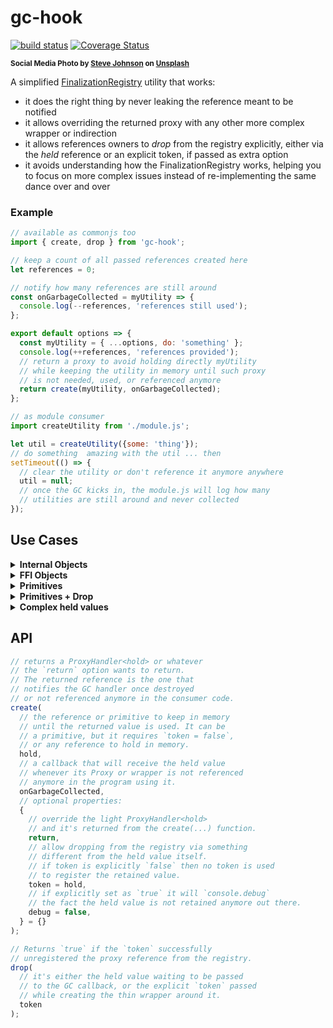 # gc-hook

[![build status](https://github.com/WebReflection/gc-hook/actions/workflows/node.js.yml/badge.svg)](https://github.com/WebReflection/gc-hook/actions) [![Coverage Status](https://coveralls.io/repos/github/WebReflection/gc-hook/badge.svg?branch=main)](https://coveralls.io/github/WebReflection/gc-hook?branch=main)

<sup>**Social Media Photo by [Steve Johnson](https://unsplash.com/@steve_j) on [Unsplash](https://unsplash.com/)**</sup>

A simplified [FinalizationRegistry](https://developer.mozilla.org/en-US/docs/Web/JavaScript/Reference/Global_Objects/FinalizationRegistry) utility that works:

  * it does the right thing by never leaking the reference meant to be notified
  * it allows overriding the returned proxy with any other more complex wrapper or indirection
  * it allows references owners to *drop* from the registry explicitly, either via the *held* reference or an explicit token, if passed as extra option
  * it avoids understanding how the FinalizationRegistry works, helping you to focus on more complex issues instead of re-implementing the same dance over and over

### Example

```js
// available as commonjs too
import { create, drop } from 'gc-hook';

// keep a count of all passed references created here
let references = 0;

// notify how many references are still around
const onGarbageCollected = myUtility => {
  console.log(--references, 'references still used');
};

export default options => {
  const myUtility = { ...options, do: 'something' };
  console.log(++references, 'references provided');
  // return a proxy to avoid holding directly myUtility
  // while keeping the utility in memory until such proxy
  // is not needed, used, or referenced anymore
  return create(myUtility, onGarbageCollected);
};

// as module consumer
import createUtility from './module.js';

let util = createUtility({some: 'thing'});
// do something  amazing with the util ... then
setTimeout(() => {
  // clear the utility or don't reference it anymore anywhere
  util = null;
  // once the GC kicks in, the module.js will log how many
  // utilities are still around and never collected
});
```

## Use Cases

<details>
  <summary><strong>Internal Objects</strong></summary>
  <div markdown=1>

In case you'd like to be notified when an object not meant to leak has been collected,
you can use the `create` function in its most simple way:

```js
import { create } from 'gc-hook';

const privateObject = {};
const onGC = privateObject => {
  console.log(privateObject, 'not used anymore');
};

export create(privateObject, onGC);
```

  </div>
</details>

<details>
  <summary><strong>FFI Objects</strong></summary>
  <div markdown=1>

If you are handling *FFI* related references, you can hold on internal values and yet return whatever artifact you like in the wild.

```js
import { create } from 'gc-hook';

export const createWrap = reference => {

  const onGC = reference => {
    ffi.gc.decreaseRefCounting(reference);
  };

  const wrap = function (...args) {
    return ffi.apply(reference, args);
  };

  wrap.destroy = onGC;

  // will return the wrap as it is without holding
  // the reference in the wild
  return create(reference, onGC, { return: wrap });
};
```

This use case was designed after *pyodide* Proxy and GC dance around passed references to the *JS* world.

  </div>
</details>

<details>
  <summary><strong>Primitives</strong></summary>
  <div markdown=1>

In case you need to relate a specific object to a unique id (*[coincident](https://github.com/WebReflection/coincident)* use case) and you don't need to ever unregister the held reference / id internally:

```js
import { create } from 'gc-hook';

const onGC = id => {
  console.log(id, 'not needed anymore');
};

// id can be any primitive in here and ref must be used as return
export const relate = (id, ref) => {
  return create(id, onGC, { token: false, return: ref });
};
```

  </div>
</details>

<details>
  <summary><strong>Primitives + Drop</strong></summary>
  <div markdown=1>

In case you need to relate a specific object to a unique id but you still would like to drop the reference from the *FinalizationRegistry* later on:

```js
import { create } from 'gc-hook';

const onGC = ({ id, time }) => {
  console.log(id, 'created at', time, 'not needed anymore');
};

// id can be any primitive in here
export const relate = (id, wrap) => {
  const token = { id, time: Date.now() };
  return create(id, onGC, { token, return: wrap });
};
```

  </div>
</details>

<details>
  <summary><strong>Complex held values</strong></summary>
  <div markdown=1>

One does not need to pass to the *GC* callback just a specific kind of value so that it's possible to combine various operations at once:

```js
import { create, drop } from 'gc-hook';

export const createComplexHeld = ref => {
  const onGC = ({ ref, destroy, time }) => {
    destroy();
    console.log(ref, 'created at', time, 'not needed');
  };

  const wrap = function (...args) {
    return ffi.apply(ref, args);
  };

  wrap.destroy = () => {
    drop(held);
    ffi.gc.decreaseRefCounting(ref);
  };

  const held = {
    ref,
    destroy: wrap.destroy,
    time: Date.now(),
  };

  return create(held, onGC, { return: wrap });
}:
```

The only and most important thing is to never return something part of the `held` logic otherwise that returned value cannot possibly ever be Garbage Collected.

  </div>
</details>

## API

```js
// returns a ProxyHandler<hold> or whatever
// the `return` option wants to return.
// The returned reference is the one that
// notifies the GC handler once destroyed
// or not referenced anymore in the consumer code.
create(
  // the reference or primitive to keep in memory
  // until the returned value is used. It can be
  // a primitive, but it requires `token = false`,
  // or any reference to hold in memory.
  hold,
  // a callback that will receive the held value
  // whenever its Proxy or wrapper is not referenced
  // anymore in the program using it.
  onGarbageCollected,
  // optional properties:
  {
    // override the light ProxyHandler<hold>
    // and it's returned from the create(...) function.
    return,
    // allow dropping from the registry via something
    // different from the held value itself.
    // if token is explicitly `false` then no token is used
    // to register the retained value.
    token = hold,
    // if explicitly set as `true` it will `console.debug`
    // the fact the held value is not retained anymore out there.
    debug = false,
  } = {}
);

// Returns `true` if the `token` successfully
// unregistered the proxy reference from the registry.
drop(
  // it's either the held value waiting to be passed
  // to the GC callback, or the explicit `token` passed
  // while creating the thin wrapper around it.
  token
);
```
